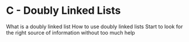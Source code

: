# C - Doubly Linked Lists
What is a doubly linked list
How to use doubly linked lists
Start to look for the right source of information without too much help
